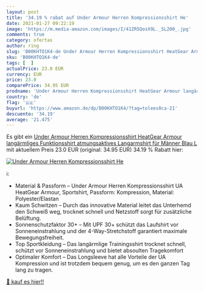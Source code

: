 ```yaml
---
layout: post
title: '34.19 % rabat auf Under Armour Herren Kompressionsshirt He'
date: 2021-01-27 09:22:19
image: 'https://m.media-amazon.com/images/I/41ZR5QosX9L._SL200_.jpg'
comments: true
category: ofertas
author: ring
slug: 'B00KHTO1K4-de Under Armour Herren Kompressionsshirt HeatGear Armour...'
sku: 'B00KHTO1K4-de'
tags: [  ]
actualPrice: 23.0 EUR
currency: EUR
price: 23.0
comparePrice: 34.95 EUR
prodname: 'Under Armour Herren Kompressionsshirt HeatGear Armour langärmliges Funktionsshirt  atmungsaktives Langarmshirt für Männer  Blau  L'
country: 'de'
flag: '🇩🇪'
buyurl: 'https://www.amazon.de/dp/B00KHTO1K4/?tag=tolees0ca-21'
descuento: '34.19'
average: '21.475'
---
```


Es gibt ein [Under Armour Herren Kompressionsshirt HeatGear Armour langärmliges Funktionsshirt  atmungsaktives Langarmshirt für Männer  Blau  L](https://www.amazon.de/dp/B00KHTO1K4/?tag=tolees0ca-21) mit aktuellem Preis 23.0 EUR (original: 34.95 EUR) 34.19 % Rabatt hier:

[![Under Armour Herren Kompressionsshirt He](https://m.media-amazon.com/images/I/41ZR5QosX9L._SL200_.jpg)](https://www.amazon.de/dp/B00KHTO1K4/?tag=tolees0ca-21)

ℹ️:

- Material & Passform – Under Armour Herren Kompressionsshirt UA HeatGear Armour, Sportshirt, Passform: Kompression, Material: Polyester/Elastan
- Kaum Schwitzen – Durch das innovative Material leitet das Unterhemd den Schweiß weg, trocknet schnell und Netzstoff sorgt für zusätzliche Belüftung.
- Sonnenschutzfaktor 30+ – Mit UPF 30+ schützt das Laufshirt vor Sonneneinstrahlung und der 4-Way-Stretchstoff garantiert maximale Bewegungsfreiheit.
- Top Sportkleidung – Das langärmlige Trainingsshirt trocknet schnell, schützt vor Sonneneinstrahlung und bietet absoulten Tragekomfort
- Optimaler Komfort – Das Longsleeve hat alle Vorteile der UA Kompression und ist trotzdem bequem genug, um es den ganzen Tag lang zu tragen.

[🛒 kauf es hier!!](https://www.amazon.de/dp/B00KHTO1K4/?tag=tolees0ca-21)
